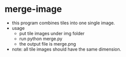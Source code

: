 # merge-image
  * this program combines tiles into one single image.
  * usage
      * put tile images under img folder
      * run python merge.py
      * the output file is merge.png
  * note: all tile images should have the same dimension.
